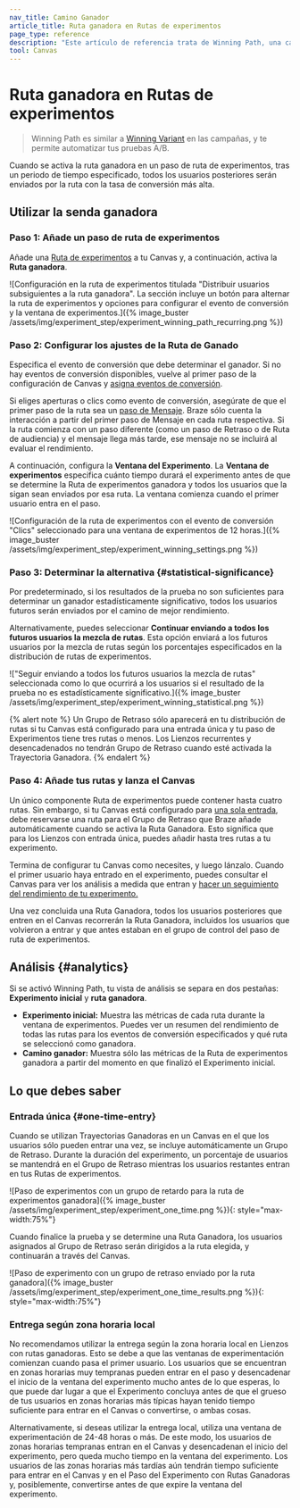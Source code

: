 ```yaml
---
nav_title: Camino Ganador
article_title: Ruta ganadora en Rutas de experimentos 
page_type: reference
description: "Este artículo de referencia trata de Winning Path, una característica que te permite automatizar tus pruebas A/B cuando está activada para un paso de ruta de experimentos."
tool: Canvas
---
```


# Ruta ganadora en Rutas de experimentos

> Winning Path es similar a [Winning Variant]({{site.baseurl}}/user_guide/engagement_tools/testing/multivariant_testing/optimizations/) en las campañas, y te permite automatizar tus pruebas A/B.

Cuando se activa la ruta ganadora en un paso de ruta de experimentos, tras un periodo de tiempo especificado, todos los usuarios posteriores serán enviados por la ruta con la tasa de conversión más alta.

## Utilizar la senda ganadora

### Paso 1: Añade un paso de ruta de experimentos

Añade una [Ruta de experimentos]({{site.baseurl}}/user_guide/engagement_tools/canvas/canvas_components/experiment_step/) a tu Canvas y, a continuación, activa la **Ruta ganadora**.

\![Configuración en la ruta de experimentos titulada "Distribuir usuarios subsiguientes a la ruta ganadora". La sección incluye un botón para alternar la ruta de experimentos y opciones para configurar el evento de conversión y la ventana de experimentos.]({% image_buster /assets/img/experiment_step/experiment_winning_path_recurring.png %})

### Paso 2: Configurar los ajustes de la Ruta de Ganado

Especifica el evento de conversión que debe determinar el ganador. Si no hay eventos de conversión disponibles, vuelve al primer paso de la configuración de Canvas y [asigna eventos de conversión]({{site.baseurl}}/user_guide/engagement_tools/canvas/create_a_canvas/create_a_canvas/#choose-conversion-events). 

Si eliges aperturas o clics como evento de conversión, asegúrate de que el primer paso de la ruta sea un [paso de Mensaje]({{site.baseurl}}/user_guide/engagement_tools/canvas/canvas_components/message_step). Braze sólo cuenta la interacción a partir del primer paso de Mensaje en cada ruta respectiva. Si la ruta comienza con un paso diferente (como un paso de Retraso o de Ruta de audiencia) y el mensaje llega más tarde, ese mensaje no se incluirá al evaluar el rendimiento.

A continuación, configura la **Ventana del Experimento**. La **Ventana de experimentos** especifica cuánto tiempo durará el experimento antes de que se determine la Ruta de experimentos ganadora y todos los usuarios que la sigan sean enviados por esa ruta. La ventana comienza cuando el primer usuario entra en el paso.

\![Configuración de la ruta de experimentos con el evento de conversión "Clics" seleccionado para una ventana de experimentos de 12 horas.]({% image_buster /assets/img/experiment_step/experiment_winning_settings.png %})

### Paso 3: Determinar la alternativa {#statistical-significance}

Por predeterminado, si los resultados de la prueba no son suficientes para determinar un ganador estadísticamente significativo, todos los usuarios futuros serán enviados por el camino de mejor rendimiento.

Alternativamente, puedes seleccionar **Continuar enviando a todos los futuros usuarios la mezcla de rutas**. Esta opción enviará a los futuros usuarios por la mezcla de rutas según los porcentajes especificados en la distribución de rutas de experimentos.

\!["Seguir enviando a todos los futuros usuarios la mezcla de rutas" seleccionada como lo que ocurrirá a los usuarios si el resultado de la prueba no es estadísticamente significativo.]({% image_buster /assets/img/experiment_step/experiment_winning_statistical.png %})

{% alert note %}
Un Grupo de Retraso sólo aparecerá en tu distribución de rutas si tu Canvas está configurado para una entrada única y tu paso de Experimentos tiene tres rutas o menos. Los Lienzos recurrentes y desencadenados no tendrán Grupo de Retraso cuando esté activada la Trayectoria Ganadora.
{% endalert %}

### Paso 4: Añade tus rutas y lanza el Canvas

Un único componente Ruta de experimentos puede contener hasta cuatro rutas. Sin embargo, si tu Canvas está configurado para [una sola entrada](#one-time-entry), debe reservarse una ruta para el Grupo de Retraso que Braze añade automáticamente cuando se activa la Ruta Ganadora. Esto significa que para los Lienzos con entrada única, puedes añadir hasta tres rutas a tu experimento.

Termina de configurar tu Canvas como necesites, y luego lánzalo. Cuando el primer usuario haya entrado en el experimento, puedes consultar el Canvas para ver los análisis a medida que entran y [hacer un seguimiento del rendimiento de tu experimento.]({{site.baseurl}}/user_guide/engagement_tools/canvas/canvas_components/experiment_step/#tracking-performance)

Una vez concluida una Ruta Ganadora, todos los usuarios posteriores que entren en el Canvas recorrerán la Ruta Ganadora, incluidos los usuarios que volvieron a entrar y que antes estaban en el grupo de control del paso de ruta de experimentos.

## Análisis {#analytics}

Si se activó Winning Path, tu vista de análisis se separa en dos pestañas: **Experimento inicial** y **ruta ganadora**.

- **Experimento inicial:** Muestra las métricas de cada ruta durante la ventana de experimentos. Puedes ver un resumen del rendimiento de todas las rutas para los eventos de conversión especificados y qué ruta se seleccionó como ganadora.
- **Camino ganador:** Muestra sólo las métricas de la Ruta de experimentos ganadora a partir del momento en que finalizó el Experimento inicial.

## Lo que debes saber

### Entrada única {#one-time-entry}

Cuando se utilizan Trayectorias Ganadoras en un Canvas en el que los usuarios sólo pueden entrar una vez, se incluye automáticamente un Grupo de Retraso. Durante la duración del experimento, un porcentaje de usuarios se mantendrá en el Grupo de Retraso mientras los usuarios restantes entran en tus Rutas de experimentos.

\![Paso de experimentos con un grupo de retardo para la ruta de experimentos ganadora]({% image_buster /assets/img/experiment_step/experiment_one_time.png %}){: style="max-width:75%"}

Cuando finalice la prueba y se determine una Ruta Ganadora, los usuarios asignados al Grupo de Retraso serán dirigidos a la ruta elegida, y continuarán a través del Canvas.

\![Paso de experimento con un grupo de retraso enviado por la ruta ganadora]({% image_buster /assets/img/experiment_step/experiment_one_time_results.png %}){: style="max-width:75%"}

### Entrega según zona horaria local

No recomendamos utilizar la entrega según la zona horaria local en Lienzos con rutas ganadoras. Esto se debe a que las ventanas de experimentación comienzan cuando pasa el primer usuario. Los usuarios que se encuentran en zonas horarias muy tempranas pueden entrar en el paso y desencadenar el inicio de la ventana del experimento mucho antes de lo que esperas, lo que puede dar lugar a que el Experimento concluya antes de que el grueso de tus usuarios en zonas horarias más típicas hayan tenido tiempo suficiente para entrar en el Canvas o convertirse, o ambas cosas. 

Alternativamente, si deseas utilizar la entrega local, utiliza una ventana de experimentación de 24-48 horas o más. De este modo, los usuarios de zonas horarias tempranas entran en el Canvas y desencadenan el inicio del experimento, pero queda mucho tiempo en la ventana del experimento. Los usuarios de las zonas horarias más tardías aún tendrán tiempo suficiente para entrar en el Canvas y en el Paso del Experimento con Rutas Ganadoras y, posiblemente, convertirse antes de que expire la ventana del experimento.

